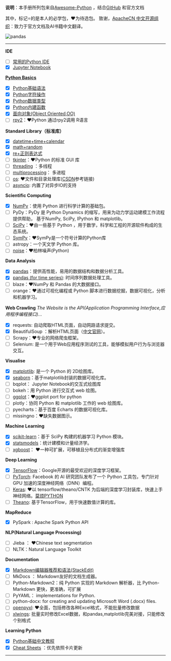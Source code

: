 ﻿
**说明**：本手册所列包来自[Awesome-Python](https://awesome-python.com/) ，结合[GitHub](https://github.com/) 和官方文档

其中，标记<kbd>⭐</kbd>的是本人的必学包，❤为待选包。
致谢，[ApacheCN 中文开源组织](http://www.apachecn.org/#)：致力于官方文档及AI书籍中文翻译。

![pandas](https://img-blog.csdn.net/20180529161029919?watermark/2/text/aHR0cHM6Ly9ibG9nLmNzZG4ubmV0L3FxXzQxNTE4Mjc3/font/5a6L5L2T/fontsize/400/fill/I0JBQkFCMA==/dissolve/70)

------


**IDE**

- [ ] [常用的Python IDE][ide]
- [x] [Jupyter Notebook][Jupyter]

[ide]: https://blog.csdn.net/qq_41518277/article/details/80451551
[Jupyter]: https://blog.csdn.net/qq_41518277/article/details/80148292

[**Python Basics**][title]

- [x] [Python基础语法][Basics]
- [x] [Python字符操作][str]
- [x] [Python数据类型][Basics2]
- [x] [Python内建函数][funs]
- [x] [面向对象(Object Oriented,OO)][oo]
- [ ] [rpy2][rpy2]：❤Python 通过rpy2调用 R语言

[title]: https://docs.python.org/zh-cn/3.7/
[Basics]: https://blog.csdn.net/qq_41518277/article/details/80247851
[Basics2]: https://blog.csdn.net/qq_41518277/article/details/80256765
[str]: https://blog.csdn.net/qq_41518277/article/details/80382734
[funs]: https://blog.csdn.net/qq_41518277/article/details/80382648
[oo]: https://blog.csdn.net/qq_41518277/article/details/80786632
[rpy2]: https://blog.csdn.net/qq_41518277/article/details/85226955

**Standard Library（标准库）**

  - [x] [datetime+time+calendar][datetime]
  - [x] [math+random][math]
  - [x] [re+正则表达式][re]
  - [ ] [tkinter][tk]：❤Python 的标准 GUI 库
  - [ ] [threading][threading] ：多线程
  - [ ] [multiprocessing][mul]： 多进程
  - [ ] [os][os]: ❤文件和目录处理库([CSDN][csdn_os]参考链接)
  - [ ] [asyncio][asyncio]: 内置了对异步IO的支持 

[datetime]: https://blog.csdn.net/qq_41518277/article/details/80261023
[math]: https://blog.csdn.net/qq_41518277/article/details/80261109
[re]: https://blog.csdn.net/qq_41518277/article/details/80261283
[tk]: http://www.runoob.com/python/python-gui-tkinter.html
[threading]: http://www.runoob.com/python3/python3-multithreading.html
[mul]: http://python.jobbole.com/87760/
[os]: http://www.runoob.com/python/os-file-methods.html
[csdn_os]: https://blog.csdn.net/jinxiaonian11/article/details/78314192
[asyncio]: https://www.liaoxuefeng.com/wiki/0014316089557264a6b348958f449949df42a6d3a2e542c000/001432090954004980bd351f2cd4cc18c9e6c06d855c498000

**Scientific Computing**

  - [x] [NumPy][NumPy]：使用 Python 进行科学计算的基础包。
  - [ ] PyDy：PyDy 是 Python Dynamics 的缩写，用来为动力学运动建模工作流程提供帮助， 基于NumPy, SciPy, IPython 和 matplotlib。
  - [ ] [SciPy][SciPy]：❤由一些基于 Python ，用于数学，科学和工程的开源软件构成的生态系统。
  - [ ] [SymPy][SymPy]：❤SymPy是一个符号计算的Python库
  - [ ] astropy：一个天文学 Python 库。
  - [ ] [noise](noise)：❤柏林噪声(Python)

[NumPy]: https://blog.csdn.net/qq_41518277/article/details/80148446
[SciPy]: https://blog.csdn.net/qq_41518277/article/details/80275194
[SymPy]: https://blog.csdn.net/qq_41518277/article/details/83004203
[noise]: https://blog.csdn.net/qq_41518277/article/details/82779516


**Data Analysis**

  - [x] [pandas][pandas]：提供高性能，易用的数据结构和数据分析工具。
  - [x] [pandas (for time series)][time series]: 时间序列数据处理工具。
  - [ ] blaze：❤NumPy 和 Pandas 的大数据接口。
  - [ ] orange：❤通过可视化编程或 Python 脚本进行数据挖掘，数据可视化，分析和机器学习。

[pandas]: https://blog.csdn.net/qq_41518277/article/details/80275148
[time series]: https://blog.csdn.net/qq_41518277/article/details/80288031

**Web Crawling**
*The Website is the API(Application Programming Interface,应用程序编程接口)...*

  - [x] requests: 自动爬取HTML页面，自动网路请求提交。
  - [x] BeautifulSoup ：解析HTML页面（[中文官网][bs4]）。
  - [ ] Scrapy：❤专业的网络爬虫框架。
  - [ ] Selenium: 是一个用于Web应用程序测试的工具，能够模拟用户行为与浏览器交互。

[bs4]: https://www.crummy.com/software/BeautifulSoup/bs4/doc.zh/

**Visualise**

  - [x] [matplotlib][matplotlib]: 是一个 Python 的 2D绘图库。
  - [x] [seaborn][seaborn]：基于matplotlib封装的数据可视化库。
  - [ ] bqplot： Jupyter Notebook的交互式绘图库
  - [ ] bokeh：用 Python 进行交互式 web 绘图。
  - [ ] [ggplot][ggplot]：❤ggplot port for python
  - [ ] plotly：协同 Python 和 matplotlib 工作的 web 绘图库。
  - [ ] pyecharts：基于百度 Echarts 的数据可视化库。
  - [ ] missingno：❤缺失数据图示。

[matplotlib]: https://blog.csdn.net/qq_41518277/article/details/80382920
[seaborn]: https://blog.csdn.net/qq_41518277/article/details/80275347
[ggplot]: http://yhat.github.io/ggpy/

**Machine Learning**

  - [x] [scikit-learn][scikit-learn]：基于 SciPy 构建的机器学习 Python 模块。
  - [x] [statsmodels][statsmodels]：统计建模和计量经济学。
  - [ ] [xgboost][xgboost]： ❤一种可扩展，可移植且分布式的渐变增强库

[scikit-learn]: https://blog.csdn.net/qq_41518277/article/details/80275241
[statsmodels]: https://blog.csdn.net/qq_41518277/article/details/80275280
 [xgboost]: http://xgboost.apachecn.org/#/
  
**Deep Learning**

  - [x] [TensorFlow][TensorFlow]：Google开源的最受欢迎的深度学习框架。
  - [ ] [PyTorch][PyTorch]: Facebook 的 AI 研究团队发布了一个 Python 工具包，专门针对 GPU 加速的深度神经网络（DNN）编程。
  - [ ] [Keras][Keras]: ❤以 tensorflow/theano/CNTK 为后端的深度学习封装库，快速上手神经网络。[莫烦PYTHON](https://morvanzhou.github.io/tutorials/machine-learning/theano/)
  - [ ] [Theano][Theano]:  基于TensorFlow，用于快速数值计算的库。

[TensorFlow]: https://tensorflow.google.cn/tutorials/?hl=zh-cn
[PyTorch]: https://blog.csdn.net/u010510350/article/details/72526821
[Keras]: https://tensorflow.google.cn/guide/keras?hl=zh-cn
[Theano]: http://deeplearning.net/software/theano/#

**MapReduce**

  - [x] PySpark : Apache Spark Python API

**NLP(Natural Language Processing)**

  - [ ] Jieba ： ❤Chinese text segmentation
  - [ ] NLTK：Natural Language Toolkit

**Documentation**

  - [x] [Markdown编辑器推荐和语法(StackEdit)][mk]
  - [ ] MkDocs ： Markdown友好的文档生成器。
  - [ ] Python-Markdown2：纯 Python 实现的 Markdown 解析器，比 Python-Markdown 更快，更准确，可扩展
  - [ ] PyYAML： implementations for Python.
  - [ ] python-docx: for creating and updating Microsoft Word (.docx) files.
  - [ ] [openpyxl][op]: ❤全面，包括修改各种Excel格式，不能批量修改数据
  - [ ]  [xlwings][xw]: 批量实时修改Excel数据，和pandas,matplotlib完美对接，只能修改个别格式

[mk]: https://blog.csdn.net/qq_41518277/article/details/80149002
[op]: https://openpyxl.readthedocs.io/en/stable/usage.html
[xw]: http://docs.xlwings.org/en/stable/quickstart.html

**Learning Python**

  - [x] [Python基础中文教程](http://www.pythondoc.com/pythontutorial3/)
  - [x] [Cheat Sheets][sheet] ：优先依照卡片更新

[sheet]: https://blog.csdn.net/qq_41518277/article/details/80215702

-------





